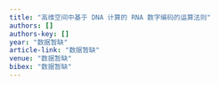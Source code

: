 ```yaml
---
title: "高维空间中基于 DNA 计算的 RNA 数字编码的运算法则"
authors: []
authors-key: []
year: "数据暂缺"
article-link: "数据暂缺"
venue: "数据暂缺"
bibex: "数据暂缺"
---
```

